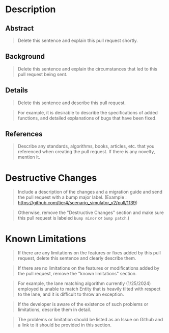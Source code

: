 # Description

## Abstract

> Delete this sentence and explain this pull request shortly.

## Background

> Delete this sentence and explain the circumstances that led to this pull request being sent.
## Details

> Delete this sentence and describe this pull request.

> For example, it is desirable to describe the specifications of added functions, and detailed explanations of bugs that have been fixed.

## References

> Describe any standards, algorithms, books, articles, etc. that you referenced when creating the pull request. If there is any novelty, mention it.

# Destructive Changes

> Include a description of the changes and a migration guide and send the pull request with a bump major label. (Example : https://github.com/tier4/scenario_simulator_v2/pull/1139)

> Otherwise, remove the "Destructive Changes" section and make sure this pull request is labeled `bump minor` or `bump patch`.)

# Known Limitations

> If there are any limitations on the features or fixes added by this pull request, delete this sentence and clearly describe them.

> If there are no limitations on the features or modifications added by the pull request, remove the "known limitations" section.

> For example, the lane matching algorithm currently (1/25/2024) employed is unable to match Entity that is heavily tilted with respect to the lane, and it is difficult to throw an exception.

> If the developer is aware of the existence of such problems or limitations, describe them in detail.

> The problems or limitation should be listed as an Issue on Github and a link to it should be provided in this section.
